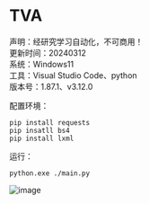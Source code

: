 # TVA
声明：经研究学习自动化，不可商用！  
更新时间：20240312  
系统：Windows11  
工具：Visual Studio Code、python  
版本号：1.87.1、v3.12.0  

配置环境：
```
pip install requests
pip insatll bs4
pip install lxml
```

运行：
```
python.exe ./main.py
```
![image](https://github.com/MrBaize/TVA/assets/41193777/868c8d43-e0dc-4339-a1cc-4e72335e7237)

